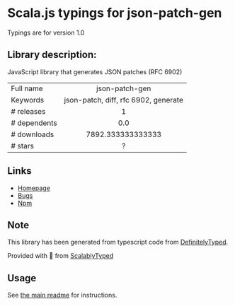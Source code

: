 
# Scala.js typings for json-patch-gen

Typings are for version 1.0

## Library description:
JavaScript library that generates JSON patches (RFC 6902)

|                    |                 |
| ------------------ | :-------------: |
| Full name          | json-patch-gen |
| Keywords           | json-patch, diff, rfc 6902, generate |
| # releases         | 1 |
| # dependents       | 0.0 |
| # downloads        | 7892.333333333333 |
| # stars            | ? |

## Links
- [Homepage](https://github.com/gregsexton/json-patch-gen)
- [Bugs](https://github.com/gregsexton/json-patch-gen/issues)
- [Npm](https://www.npmjs.com/package/json-patch-gen)
    


## Note
This library has been generated from typescript code from [DefinitelyTyped](https://definitelytyped.org).

Provided with :purple_heart: from [ScalablyTyped](https://github.com/oyvindberg/ScalablyTyped)

## Usage
See [the main readme](../../readme.md) for instructions.


